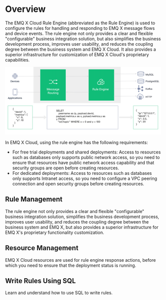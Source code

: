 # Overview

The EMQ X Cloud Rule Engine (abbreviated as the Rule Engine) is used to configure the rules for handling and responding to EMQ X message flows and device events. The rule engine not only provides a clear and flexible "configurable" business integration solution, but also simplifies the business development process, improves user usability, and reduces the coupling degree between the business system and EMQ X Cloud. It also provides a superior infrastructure for customization of EMQ X Cloud's proprietary capabilities.

![rule_engine](../rule_engine/_assets/rule_engine.png)

In EMQ X Cloud, using the rule engine has the following requirements:

- For free trial deployments and shared deployments: Access to resources such as databases only supports public network access, so you need to ensure that resources have public network access capability and that security groups are open before creating resources.
- For dedicated deployments: Access to resources such as databases only supports Intranet access, so you need to configure a VPC peering connection and open security groups before creating resources.

## Rule Management

The rule engine not only provides a clear and flexible "configurable" business integration solution, simplifies the business development process, improves user usability, and reduces the coupling degree between the business system and EMQ X, but also provides a superior infrastructure for EMQ X's proprietary functionality customization.

## Resource Management

EMQ X Cloud resources are used for rule engine response actions, before which you need to ensure that the deployment status is running.

## Write Rules Using SQL

Learn and understand how to use SQL to write rules.